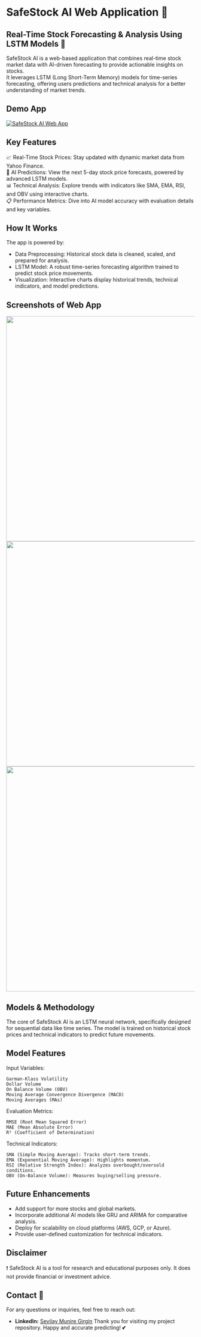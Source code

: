 # SafeStock AI Web Application 🔮
## Real-Time Stock Forecasting & Analysis Using LSTM Models 🤖
SafeStock AI is a web-based application that combines real-time stock market data with AI-driven forecasting to provide actionable insights on stocks.   
It leverages LSTM (Long Short-Term Memory) models for time-series forecasting, offering users predictions and technical analysis for a better understanding of market trends.


## Demo App

[![SafeStock AI Web App](https://img.shields.io/badge/Streamlit-FF4B4B?style=for-the-badge&logo=Streamlit&logoColor=white)](https://safestock-ai.streamlit.app/)


## Key Features
📈 Real-Time Stock Prices: Stay updated with dynamic market data from Yahoo Finance.  
🤖 AI Predictions: View the next 5-day stock price forecasts, powered by advanced LSTM models.  
📊 Technical Analysis: Explore trends with indicators like SMA, EMA, RSI, and OBV using interactive charts.  
📋 Performance Metrics: Dive into AI model accuracy with evaluation details and key variables.


## How It Works
The app is powered by:

-  Data Preprocessing: Historical stock data is cleaned, scaled, and prepared for analysis.
- LSTM Model: A robust time-series forecasting algorithm trained to predict stock price movements.
- Visualization: Interactive charts display historical trends, technical indicators, and model predictions.

## Screenshots of Web App
[<img src="https://github.com/SevilayMuni/stock-prediction-web-app/blob/master/images/tab1-ss.png" width="600"/>](https://github.com/SevilayMuni/stock-prediction-web-app/blob/master/images/tab1-ss.png)
[<img src="https://github.com/SevilayMuni/stock-prediction-web-app/blob/master/images/tab2-ss.png" width="600"/>](https://github.com/SevilayMuni/stock-prediction-web-app/blob/master/images/tab2-ss.png)
[<img src="https://github.com/SevilayMuni/stock-prediction-web-app/blob/master/images/tab3-ss.png" width="600"/>](https://github.com/SevilayMuni/stock-prediction-web-app/blob/master/images/tab3-ss.png)

## Models & Methodology
The core of SafeStock AI is an LSTM neural network, specifically designed for sequential data like time series. The model is trained on historical stock prices and technical indicators to predict future movements.

## Model Features
Input Variables: 
    
    Garman-Klass Volatility
    Dollar Volume
    On Balance Volume (OBV)
    Moving Average Convergence Divergence (MACD)
    Moving Averages (MAs)

Evaluation Metrics:
    
    RMSE (Root Mean Squared Error)
    MAE (Mean Absolute Error)
    R² (Coefficient of Determination)

Technical Indicators:
  
    SMA (Simple Moving Average): Tracks short-term trends.
    EMA (Exponential Moving Average): Highlights momentum.
    RSI (Relative Strength Index): Analyzes overbought/oversold conditions.
    OBV (On-Balance Volume): Measures buying/selling pressure.

## Future Enhancements
- Add support for more stocks and global markets.
- Incorporate additional AI models like GRU and ARIMA for comparative analysis.
- Deploy for scalability on cloud platforms (AWS, GCP, or Azure).
- Provide user-defined customization for technical indicators.

## Disclaimer
❗ SafeStock AI is a tool for research and educational purposes only. It does not provide financial or investment advice.

## Contact 📩
For any questions or inquiries, feel free to reach out:
- **LinkedIn:** [Sevilay Munire Girgin](www.linkedin.com/in/sevilay-munire-girgin-8902a7159)
Thank you for visiting my project repository. Happy and accurate predicting! 💕
